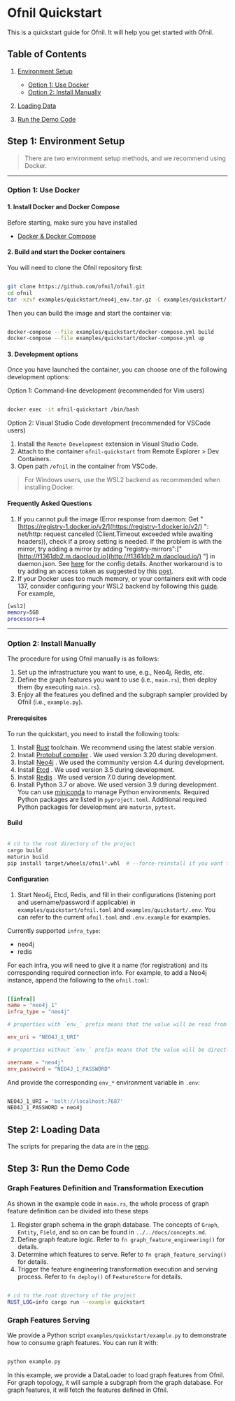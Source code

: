 # Ofnil Quickstart

This is a quickstart guide for Ofnil. It will help you get started with Ofnil.

## Table of Contents

1. [Environment Setup](#step-1-environment-setup)  

    - [Option 1: Use Docker](#option-1-use-docker)
    - [Option 2: Install Manually](#option-2-install-manually)

2. [Loading Data](#step-2-loading-data)

3. [Run the Demo Code](#step-3-run-the-demo-code)

## Step 1: Environment Setup

> There are two environment setup methods, and we recommend using Docker.
---

### Option 1: Use Docker

#### 1. Install Docker and Docker Compose

Before starting, make sure you have installed

- [Docker & Docker Compose](https://docs.docker.com/engine/install/)

#### 2. Build and start the Docker containers

You will need to clone the Ofnil repository first:

```bash

git clone https://github.com/ofnil/ofnil.git
cd ofnil
tar -xzvf examples/quickstart/neo4j_env.tar.gz -C examples/quickstart/
```

Then you can build the image and start the container via:

```bash

docker-compose --file examples/quickstart/docker-compose.yml build
docker-compose --file examples/quickstart/docker-compose.yml up
```

#### 3. Development options

Once you have launched the container, you can choose one of the following development options:

Option 1: Command-line development (recommended for Vim users)

```bash

docker exec -it ofnil-quickstart /bin/bash
```

Option 2: Visual Studio Code development (recommended for VSCode users)

1. Install the `Remote Development` extension in Visual Studio Code.
2. Attach to the container `ofnil-quickstart` from Remote Explorer > Dev Containers.
3. Open path `/ofnil` in the container from VSCode.

> For Windows users, use the WSL2 backend as recommended when installing Docker.

#### Frequently Asked Questions

1. If you cannot pull the image (Error response from daemon: Get "[https://registry-1.docker.io/v2/](https://registry-1.docker.io/v2/) ": net/http: request canceled (Client.Timeout exceeded while awaiting headers)), check if a proxy setting is needed. If the problem is with the mirror, try adding a mirror by adding "registry-mirrors":["[http://f1361db2.m.daocloud.io](http://f1361db2.m.daocloud.io/) "] in daemon.json. See [here](https://docs.docker.com/config/daemon/)  for the config details. Another workaround is to try adding an access token as suggested by this [post](https://forums.docker.com/t/windows-10-home-error-response-from-daemon-get-https-registry-1-docker-io-v2-net-http-request-canceled-while-waiting-for-connection-client-timeout-exceeded-while-awaiting-headers/104640).
2. If your Docker uses too much memory, or your containers exit with code 137, consider configuring your WSL2 backend by following this [guide](https://learn.microsoft.com/en-us/windows/wsl/wsl-config). For example,

```Bash
[wsl2]
memory=5GB
processors=4
```

---

### Option 2: Install Manually

The procedure for using Ofnil manually is as follows:

1. Set up the infrastructure you want to use, e.g., Neo4j, Redis, etc.
2. Define the graph features you want to use (i.e., `main.rs`), then deploy them (by executing `main.rs`).
3. Enjoy all the features you defined and the subgraph sampler provided by Ofnil (i.e., `example.py`).

#### Prerequisites

To run the quickstart, you need to install the following tools:

1. Install [Rust]([https://www.rust-lang.org/tools/install](https://www.rust-lang.org/tools/install) ) toolchain. We recommend using the latest stable version.
2. Install [Protobuf compiler](https://developers.google.com/protocol-buffers/docs/downloads) . We used version 3.20 during development.
3. Install [Neo4j](https://neo4j.com/download/) . We used the community version 4.4 during development.
4. Install [Etcd](https://etcd.io/docs/latest/install/) . We used version 3.5 during development.
5. Install [Redis](https://redis.io/download) . We used version 7.0 during development.
6. Install Python 3.7 or above. We used version 3.9 during development. You can use [miniconda](https://docs.conda.io/en/latest/miniconda.html)  to manage Python environments. Required Python packages are listed in `pyproject.toml`. Additional required Python packages for development are `maturin`, `pytest`.

#### Build

```bash

# cd to the root directory of the project
cargo build
maturin build
pip install target/wheels/ofnil*.whl  # --force-reinstall if you want to update the package
```

#### Configuration

1. Start Neo4j, Etcd, Redis, and fill in their configurations (listening port and username/password if applicable) in `examples/quickstart/ofnil.toml` and `examples/quickstart/.env`. You can refer to the current `ofnil.toml` and `.env.example` for examples.

Currently supported `infra_type`:

- neo4j
- redis

For each infra, you will need to give it a name (for registration) and its corresponding required connection info. For example, to add a Neo4j instance, append the following to the `ofnil.toml`:

```toml

[[infra]]
name = "neo4j_1"
infra_type = "neo4j"

# properties with `env_` prefix means that the value will be read from the environment variable (or `.env` file)

env_uri = "NEO4J_1_URI"

# properties without `env_` prefix means that the value will be directly read from this config file

username = "neo4j"
env_password = "NEO4J_1_PASSWORD"
```

And provide the corresponding `env_*` environment variable in `.env`:

```bash

NEO4J_1_URI = 'bolt://localhost:7687'
NEO4J_1_PASSWORD = neo4j
```

## Step 2: Loading Data

The scripts for preparing the data are in the [repo](https://github.com/TatianaJin/amazon_product_review_neo4j).

## Step 3: Run the Demo Code

### Graph Features Definition and Transformation Execution

As shown in the example code in `main.rs`, the whole process of graph feature definition can be divided into these steps

1. Register graph schema in the graph database. The concepts of `Graph`, `Entity`, `Field`, and so on can be found in `../../docs/concepts.md`.
2. Define graph feature logic. Refer to `fn graph_feature_engineering()` for details.
3. Determine which features to serve. Refer to `fn graph_feature_serving()` for details.
4. Trigger the feature engineering transformation execution and serving process. Refer to `fn deploy()` of `FeatureStore` for details.

```bash

# cd to the root directory of the project
RUST_LOG=info cargo run --example quickstart
```

### Graph Features Serving

We provide a Python script `examples/quickstart/example.py` to demonstrate how to consume graph features. You can run it with:

```bash

python example.py
```

In this example, we provide a DataLoader to load graph features from Ofnil. For graph topology, it will sample a subgraph from the graph database. For graph features, it will fetch the features defined in Ofnil.
